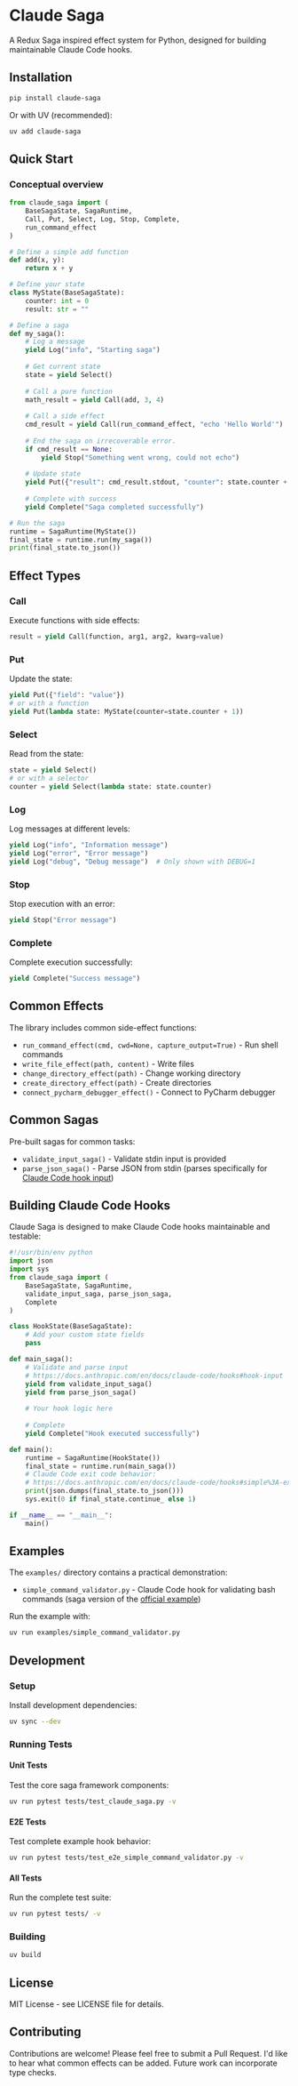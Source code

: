 # Claude Saga

A Redux Saga inspired effect system for Python, designed for building maintainable Claude Code hooks.

## Installation

```bash
pip install claude-saga
```

Or with UV (recommended):

```bash
uv add claude-saga
```

## Quick Start
### Conceptual overview
```python
from claude_saga import (
    BaseSagaState, SagaRuntime,
    Call, Put, Select, Log, Stop, Complete,
    run_command_effect
)

# Define a simple add function
def add(x, y):
    return x + y

# Define your state
class MyState(BaseSagaState):
    counter: int = 0
    result: str = ""

# Define a saga
def my_saga():
    # Log a message
    yield Log("info", "Starting saga")
    
    # Get current state
    state = yield Select()
    
    # Call a pure function
    math_result = yield Call(add, 3, 4)
    
    # Call a side effect
    cmd_result = yield Call(run_command_effect, "echo 'Hello World'")
    
    # End the saga on irrecoverable error.
    if cmd_result == None:
        yield Stop("Something went wrong, could not echo")
    
    # Update state
    yield Put({"result": cmd_result.stdout, "counter": state.counter + math_result})
    
    # Complete with success
    yield Complete("Saga completed successfully")

# Run the saga
runtime = SagaRuntime(MyState())
final_state = runtime.run(my_saga())
print(final_state.to_json())
```

## Effect Types

### Call
Execute functions with side effects:
```python
result = yield Call(function, arg1, arg2, kwarg=value)
```

### Put
Update the state:
```python
yield Put({"field": "value"})
# or with a function
yield Put(lambda state: MyState(counter=state.counter + 1))
```

### Select
Read from the state:
```python
state = yield Select()
# or with a selector
counter = yield Select(lambda state: state.counter)
```

### Log
Log messages at different levels:
```python
yield Log("info", "Information message")
yield Log("error", "Error message")
yield Log("debug", "Debug message")  # Only shown with DEBUG=1
```

### Stop
Stop execution with an error:
```python
yield Stop("Error message")
```

### Complete
Complete execution successfully:
```python
yield Complete("Success message")
```

## Common Effects

The library includes common side-effect functions:

- `run_command_effect(cmd, cwd=None, capture_output=True)` - Run shell commands
- `write_file_effect(path, content)` - Write files
- `change_directory_effect(path)` - Change working directory
- `create_directory_effect(path)` - Create directories
- `connect_pycharm_debugger_effect()` - Connect to PyCharm debugger

## Common Sagas

Pre-built sagas for common tasks:

- `validate_input_saga()` - Validate stdin input is provided
- `parse_json_saga()` - Parse JSON from stdin (parses specifically for [Claude Code hook input](https://docs.anthropic.com/en/docs/claude-code/hooks#hook-input))

## Building Claude Code Hooks

Claude Saga is designed to make Claude Code hooks maintainable and testable:

```python
#!/usr/bin/env python
import json
import sys
from claude_saga import (
    BaseSagaState, SagaRuntime,
    validate_input_saga, parse_json_saga,
    Complete
)

class HookState(BaseSagaState):
    # Add your custom state fields
    pass

def main_saga():
    # Validate and parse input
    # https://docs.anthropic.com/en/docs/claude-code/hooks#hook-input
    yield from validate_input_saga()
    yield from parse_json_saga()
    
    # Your hook logic here
    
    # Complete
    yield Complete("Hook executed successfully")

def main():
    runtime = SagaRuntime(HookState())
    final_state = runtime.run(main_saga())
    # Claude Code exit code behavior:
    # https://docs.anthropic.com/en/docs/claude-code/hooks#simple%3A-exit-code
    print(json.dumps(final_state.to_json()))
    sys.exit(0 if final_state.continue_ else 1)

if __name__ == "__main__":
    main()
```

## Examples

The `examples/` directory contains a practical demonstration:

- `simple_command_validator.py` - Claude Code hook for validating bash commands (saga version of the [official example](https://docs.anthropic.com/en/docs/claude-code/hooks#exit-code-example%3A-bash-command-validation))

Run the example with:
```bash
uv run examples/simple_command_validator.py
```

## Development

### Setup
Install development dependencies:
```bash
uv sync --dev
```

### Running Tests

#### Unit Tests
Test the core saga framework components:
```bash
uv run pytest tests/test_claude_saga.py -v
```

#### E2E Tests  
Test complete example hook behavior:
```bash
uv run pytest tests/test_e2e_simple_command_validator.py -v
```

#### All Tests
Run the complete test suite:
```bash
uv run pytest tests/ -v
```
### Building

```bash
uv build
```

## License

MIT License - see LICENSE file for details.

## Contributing

Contributions are welcome! Please feel free to submit a Pull Request.
I'd like to hear what common effects can be added.
Future work can incorporate type checks.